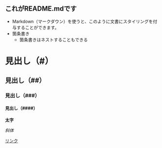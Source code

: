 ## これがREADME.mdです

- Markdown（マークダウン）を使うと、このように文書にスタイリングを付与することができます。
- 箇条書き
  - 箇条書きはネストすることもできる

# 見出し（#）

## 見出し（##）

### 見出し（###）

#### 見出し（####）

**太字**

*斜体*

[リンク](https://www.google.com/)




